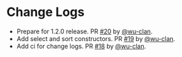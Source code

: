# Change Logs

* Prepare for 1.2.0 release. PR [#20](https://github.com/fastapi-practices/sqlalchemy-crud-plus/pull/20) by [@wu-clan](https://github.com/wu-clan).
* Add select and sort constructors. PR [#19](https://github.com/fastapi-practices/sqlalchemy-crud-plus/pull/19) by [@wu-clan](https://github.com/wu-clan).
* Add ci for change logs. PR [#18](https://github.com/fastapi-practices/sqlalchemy-crud-plus/pull/18) by [@wu-clan](https://github.com/wu-clan).
